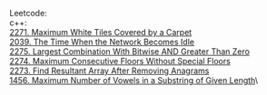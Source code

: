 Leetcode:\
c++:\
[2271. Maximum White Tiles Covered by a Carpet](https://github.com/Double-T1/leetcode/blob/main/2201-2400/2271.%20Maximum%20White%20Tiles%20Covered%20by%20a%20Carpet/solution.cpp)\
[2039. The Time When the Network Becomes Idle](https://github.com/Double-T1/leetcode/new/main/2201-2400/2271.%20Maximum%20White%20Tiles%20Covered%20by%20a%20Carpet)\
[2275. Largest Combination With Bitwise AND Greater Than Zero](https://github.com/Double-T1/leetcode/tree/main/2201-2400/2275.%20Largest%20Combination%20With%20Bitwise%20AND%20Greater%20Than%20Zero)\
[2274. Maximum Consecutive Floors Without Special Floors](https://github.com/Double-T1/leetcode/tree/main/2201-2400/2274.%20Maximum%20Consecutive%20Floors%20Without%20Special%20Floors)\
[2273. Find Resultant Array After Removing Anagrams](https://github.com/Double-T1/leetcode/tree/main/1200-1400/1302.%20Deepest%20Leaves%20Sum)\
[1456. Maximum Number of Vowels in a Substring of Given Length](https://github.com/Double-T1/leetcode/new/main/1200-1400/1302.%20Deepest%20Leaves%20Sum)\

